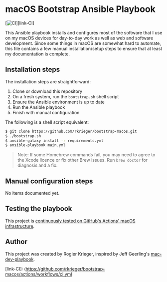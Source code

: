 # macOS Bootstrap Ansible Playbook

[![CI][badge-CI]][link-CI]

This Ansible playbook installs and configures most of the software that I use on my macOS devices for day-to-day work as well as web and software development. Since some things in macOS are somewhat hard to automate, this file contains a few manual installation/setup steps to ensure that at least my documentation is complete.


## Installation steps

The installation steps are straightforward:
  1. Clone or download this repository
  2. On a fresh system, run the `bootstrap.sh` shell script
  3. Ensure the Ansible environment is up to date
  4. Run the Ansible playbook
  5. Finish with manual configuration

The following is a shell script equivalent:
```bash
$ git clone https://github.com/rkrieger/bootstrap-macos.git
$ ./bootstrap.sh
$ ansible-galaxy install -r requirements.yml
$ ansible-playbook main.yml
```

> Note: If some Homebrew commands fail, you may need to agree to the Xcode licence or fix other Brew issues. Run `brew doctor` for diagnosis and a fix.


## Manual configuration steps

No items documented yet.


## Testing the playbook

This project is [continuously tested on GitHub's Actions' macOS infrastructure](link-CI).


## Author

This project was created by Rogier Krieger, inspired by Jeff Geerling's [mac-dev-playbook](https://github.com/geerlingguy/mac-dev-playbook).

[badge-CI]: https://github.com/rkrieger/bootstrap-macos/actions/workflows/ci.yml/badge.svg?event=push
[link-CI]:  (https://github.com/rkrieger/bootstrap-macos/actions/workflows/ci.yml
